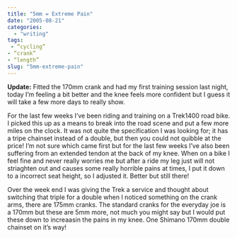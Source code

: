 ```yaml
---
title: "5mm = Extreme Pain"
date: "2005-08-21"
categories: 
  - "writing"
tags:
 - “cycling”
- “crank”
- “length”
slug: "5mm-extreme-pain"
---
```


**Update:** Fitted the 170mm crank and had my first training session last night, today I’m feeling a bit better and the knee feels more confident but I guess it will take a few more days to really show.

For the last few weeks I’ve been riding and training on a Trek1400 road bike. I picked this up as a means to break into the road scene and put a few more miles on the clock. It was not quite the specification I was looking for; it has a tripe chainset instead of a double, but then you could not quibble at the price! I’m not sure which came first but for the last few weeks I’ve also been suffering from an extended tendon at the back of my knee. When on a bike I feel fine and never really worries me but after a ride my leg just will not striaghten out and causes some really horrible pains at times, I put it down to a incorrect seat height, so I adjusted it. Better but still there! 

Over the week end I was giving the Trek a service and thought about switching that triple for a double when I noticed something on the crank arms, there are 175mm cranks. The standard cranks for the everyday joe is a 170mm but these are 5mm more, not much you might say but I would put these down to increaasin the pains in my knee. One Shimano 170mm double chainset on it’s way!
